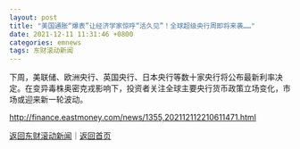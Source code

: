 ```yaml
---
layout: post
title: "美国通胀“爆表”让经济学家惊呼“活久见”！全球超级央行周即将来袭……"
date: 2021-12-11 11:31:46 +0800
categories: emnews
tags: 东财滚动新闻
---
```


下周，美联储、欧洲央行、英国央行、日本央行等数十家央行将公布最新利率决定。在变异毒株奥密克戎影响下，投资者关注全球主要央行货币政策立场变化，市场或迎来新一轮波动。

<http://finance.eastmoney.com/news/1355,202112112210611471.html>

[返回东财滚动新闻](//finews.withounder.com/emnews/)｜[返回首页](//finews.withounder.com/)